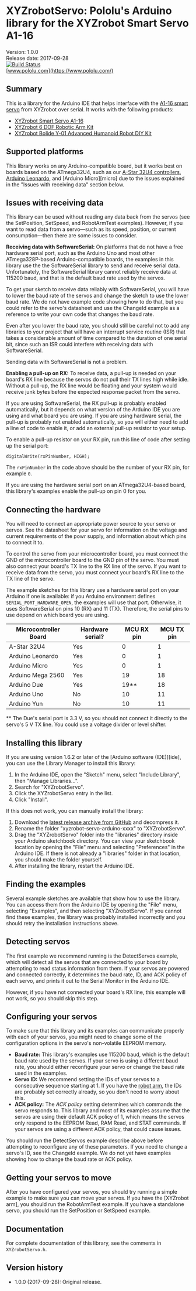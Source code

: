 # XYZrobotServo: Pololu's Arduino library for the XYZrobot Smart Servo A1-16

Version: 1.0.0<br>
Release date: 2017-09-28<br>
[![Build Status](https://travis-ci.org/pololu/xyzrobot-servo-arduino.svg?branch=master)](https://travis-ci.org/pololu/xyzrobot-servo-arduino)<br>
[www.pololu.com](https://www.pololu.com/)

## Summary

This is a library for the Arduino IDE that helps interface with the [A1-16 smart servo][servo] from XYZrobot over serial.  It works with the following products:

- [XYZrobot Smart Servo A1-16][servo]
- [XYZrobot 6 DOF Robotic Arm Kit][arm]
- [XYZrobot Bolide Y-01 Advanced Humanoid Robot DIY Kit][robot]

## Supported platforms

This library works on any Arduino-compatible board, but it works best on boards
based on the ATmega32U4, such as our [A-Star 32U4 controllers][a-star], [Arduino
Leonardo][leo], and [Arduino Micro][micro] due to the issues explained in the
"Issues with receiving data" section below.

## Issues with receiving data

This library can be used without reading any data back from the servos (see the
SetPosition, SetSpeed, and RobotArmTest examples).  However, if you want to read
data from a servo&mdash;such as its speed, position, or current
consumption&mdash;then there are some issues to consider.

**Receiving data with SoftwareSerial:** On platforms that do not have a free
hardware serial port, such as the Arduino Uno and most other ATmega328P-based
Arduino-compatible boards, the examples in this library use the the
SoftwareSerial library to send and receive serial data.  Unfortunately, the
SoftwareSerial library cannot reliably receive data at 115200 baud, and that is
the default baud rate used by the servos.

To get your sketch to receive data reliably with SoftwareSerial, you will have
to lower the baud rate of the servos and change the sketch to use the lower baud
rate.  We do not have example code showing how to do that, but you could refer
to the servo's datasheet and use the ChangeId example as a reference to write
your own code that changes the baud rate.

Even after you lower the baud rate, you should still be careful not to add any
libraries to your project that will have an interrupt service routine (ISR) that
takes a considerable amount of time compared to the duration of one serial bit,
since such an ISR could interfere with receiving data with SoftwareSerial.

Sending data with SoftwareSerial is not a problem.

**Enabling a pull-up on RX:** To receive data, a pull-up is needed on your
board's RX line because the servos do not pull their TX lines high while idle.
Without a pull-up, the RX line would be floating and your system would receive
junk bytes before the expected response packet from the servo.

If you are using SoftwareSerial, the RX pull-up is probably enabled
automatically, but it depends on what version of the Arduino IDE you are using
and what board you are using.  If you are using hardware serial, the pull-up is
probably not enabled automatically, so you will either need to add a line of
code to enable it, or add an external pull-up resistor to your setup.

To enable a pull-up resistor on your RX pin, run this line of code after setting
up the serial port:

    digitalWrite(rxPinNumber, HIGH);

The `rxPinNumber` in the code above should be the number of your RX pin, for
example `0`.

If you are using the hardware serial port on an ATmega32U4-based board, this
library's examples enable the pull-up on pin 0 for you.

## Connecting the hardware

You will need to connect an appropriate power source to your servo or servos.
See the datasheet for your servo for information on the voltage and current
requirements of the powr supply, and information about which pins to connect it
to.

To control the servo from your microcontroller board, you must connect the GND
of the microcontroller board to the GND pin of the servo.  You must also connect
your board's TX line to the RX line of the servo.  If you want to receive data
from the servo, you must connect your board's RX line to the TX line of the
servo.

The example sketches for this library use a hardware serial port on your Arduino
if one is available: if you Arduino environment defines
`SERIAL_PORT_HARDWARE_OPEN`, the examples will use that port.  Otherwise, it
uses SoftwareSerial on pins 10 (RX) and 11 (TX).  Therefore, the serial pins to
use depend on which board you are using.

| Microcontroller Board | Hardware serial? | MCU RX pin | MCU TX pin |
|-----------------------|------------------|------------|------------|
| A-Star 32U4           |        Yes       |      0     |      1     |
| Arduino Leonardo      |        Yes       |      0     |      1     |
| Arduino Micro         |        Yes       |      0     |      1     |
| Arduino Mega 2560     |        Yes       |     19     |     18     |
| Arduino Due           |        Yes       |     19**   |     18     |
| Arduino Uno           |        No        |     10     |     11     |
| Arduino Yun           |        No        |     10     |     11     |

** The Due's serial port is 3.3&nbsp;V, so you should not connect it directly to
the servo's 5&nbsp;V TX line.  You could use a voltage divider or level shifter.


## Installing this library

If you are using version 1.6.2 or later of the [Arduino software (IDE)][ide],
you can use the Library Manager to install this library:

1. In the Arduino IDE, open the "Sketch" menu, select "Include Library", then
   "Manage Libraries...".
2. Search for "XYZrobotServo".
3. Click the XYZrobotServo entry in the list.
4. Click "Install".

If this does not work, you can manually install the library:

1. Download the
   [latest release archive from GitHub](https://github.com/pololu/xyzrobot-servo-arduino/releases)
   and decompress it.
2. Rename the folder "xyzrobot-servo-arduino-xxxx" to "XYZrobotServo".
3. Drag the "XYZrobotServo" folder into the "libraries" directory inside your
   Arduino sketchbook directory. You can view your sketchbook location by
   opening the "File" menu and selecting "Preferences" in the Arduino IDE. If
   there is not already a "libraries" folder in that location, you should make
   the folder yourself.
4. After installing the library, restart the Arduino IDE.


## Finding the examples

Several example sketches are available that show how to use the library. You can
access them from the Arduino IDE by opening the "File" menu, selecting
"Examples", and then selecting "XYZrobotServo". If you cannot find these
examples, the library was probably installed incorrectly and you should retry
the installation instructions above.


## Detecting servos

The first example we recommend running is the DetectServos example, which will
detect all the servos that are connected to your board by attempting to read
status information from them.  If your servos are powered and connected
correctly, it determines the baud rate, ID, and ACK policy of each servo, and
prints it out to the Serial Monitor in the Arduino IDE.

However, if you have not connected your board's RX line, this example will not
work, so you should skip this step.


## Configuring your servos

To make sure that this library and its examples can communicate properly with
each of your servos, you might need to change some of the configuration options
in the servo's non-volatile EEPROM memory.

- **Baud rate:** This library's examples use 115200 baud, which is the default
baud rate used by the servos.  If your servo is using a different baud rate, you
should either reconfigure your servo or change the baud rate used in the
examples.
- **Servo ID:** We recommend setting the IDs of your servos to a consecutive
sequence starting at 1.  If you have the [robot arm][arm], the IDs are probably set
correctly already, so you don't need to worry about this.
- **ACK policy:** The *ACK policy* setting determines which commands the servo
responds to.  This library and most of its examples assume that the servos are
using their default ACK policy of 1, which means the servos only respond to the
EEPROM Read, RAM Read, and STAT commands.  If your servos are using a different
ACK policy, that could cause issues.

You should run the DetectServos example describe above before attempting to
reconfigure any of these parameters.  If you need to change a servo's ID, see
the ChangeId example.  We do not yet have examples showing how to change the
baud rate or ACK policy.


## Getting your servos to move

After you have configured your servos, you should try running a simple example
to make sure you can move your servos.  If you have the [XYZrobot arm], you
should run the RobotArmTest example.  If you have a standalone servo, you should
run the SetPosition or SetSpeed example.


## Documentation

For complete documentation of this library, see the comments in `XYZrobotServo.h`.

[servo]: https://www.pololu.com/product/3400
[arm]: https://www.pololu.com/product/2743
[robot]: https://www.pololu.com/product/2734
[a-star]: https://www.pololu.com/category/149/a-star-programmable-controllers
[leo]: https://www.pololu.com/product/2192

## Version history

* 1.0.0 (2017-09-28): Original release.
